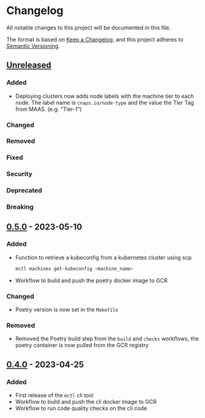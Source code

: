 # Changelog

All notable changes to this project will be documented in this file.

The format is based on [Keep a Changelog](https://keepachangelog.com/en/1.1.0/),
and this project adheres to [Semantic Versioning](https://semver.org/spec/v2.0.0.html).

## [Unreleased]

### Added
- Deploying clusters now adds node labels with the machine tier to each node. The label name is `cnaps.io/node-type` and the value the Tier Tag from MAAS. (e.g. "Tier-1")

### Changed

### Removed

### Fixed

### Security

### Deprecated

### Breaking


## [0.5.0] - 2023-05-10

### Added

- Function to retrieve a kubeconfig from a kubernetes cluster using scp
  ```sh
  mctl machines get-kubeconfig <machine_name>
  ```
- Workflow to build and push the poetry docker image to GCR
  
### Changed

 - Poetry version is now set in the `Makefile`

### Removed
- Removed the Poetry build step from the `build` and `checks` workflows, the poetry container is now pulled from the GCR registry

## [0.4.0] - 2023-04-25

### Added

- First release of the `mctl` cli tool
- Workflow to build and push the cli docker image to GCR
- Workflow to run code quality checks on the cli code
 
[unreleased]: https://github.com/naps-dev/maas-ctl/compare/v0.5.0...HEAD
[0.5.0]: https://github.com/naps-dev/maas-ctl/compare/v0.4.0...v0.5.0
[0.4.0]: https://github.com/naps-dev/maas-ctl/releases/tag/v0.4.0
